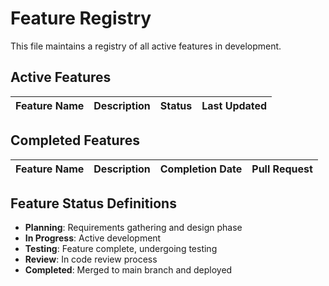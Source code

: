 # Feature Registry

This file maintains a registry of all active features in development.

## Active Features

| Feature Name | Description | Status | Last Updated |
|--------------|-------------|--------|-------------|
<!-- Add new features above this line -->

## Completed Features

| Feature Name | Description | Completion Date | Pull Request |
|--------------|-------------|----------------|-------------|
<!-- Add completed features above this line -->

## Feature Status Definitions

- **Planning**: Requirements gathering and design phase
- **In Progress**: Active development
- **Testing**: Feature complete, undergoing testing
- **Review**: In code review process
- **Completed**: Merged to main branch and deployed